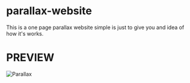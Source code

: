 # parallax-website

This is a one page parallax website simple is just to give you and idea of how it's works.


# PREVIEW

![Parallax](https://image.ibb.co/hZSOjJ/Screenshot_2018_07_18_Parallax_Website_Demo.png)
